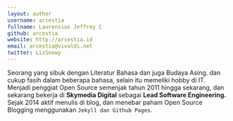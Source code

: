 ```yaml
---
layout: author
username: arcestia
fullname: Laurensius Jeffrey C
github: arcestia
website: http://arcestia.id
email: arcestia@vivaldi.net
twitter: LizSnowy
---
```


Seorang yang sibuk dengan Literatur Bahasa dan juga Budaya Asing. dan cukup fasih dalam beberapa bahasa, selain itu memeliki hobby di IT.
Menjadi penggiat Open Source semenjak tahun 2011 hingga sekarang, dan sekarang bekerja di **Skymedia Digital** sebagai **Lead Software Engineering.**
Sejak 2014 aktif menulis di blog, dan menebar paham Open Source Blogging menggunakan `Jekyll dan Github Pages`.

